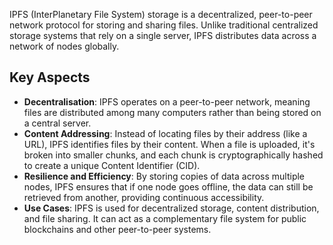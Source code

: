 
IPFS (InterPlanetary File System) storage is a decentralized, peer-to-peer network protocol for storing and sharing files. Unlike traditional centralized storage systems that rely on a single server, IPFS distributes data across a network of nodes globally.

## Key Aspects

*   **Decentralisation**: IPFS operates on a peer-to-peer network, meaning files are distributed among many computers rather than being stored on a central server.
*   **Content Addressing**: Instead of locating files by their address (like a URL), IPFS identifies files by their content. When a file is uploaded, it's broken into smaller chunks, and each chunk is cryptographically hashed to create a unique Content Identifier (CID).
*   **Resilience and Efficiency**: By storing copies of data across multiple nodes, IPFS ensures that if one node goes offline, the data can still be retrieved from another, providing continuous accessibility.
*   **Use Cases**: IPFS is used for decentralized storage, content distribution, and file sharing. It can act as a complementary file system for public blockchains and other peer-to-peer systems.
